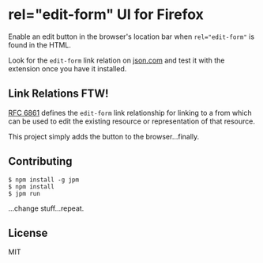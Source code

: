 # rel="edit-form" UI for Firefox
Enable an edit button in the browser's location bar when `rel="edit-form"`
is found in the HTML.

Look for the `edit-form` link relation on
[json.com](view-source:http://json.com/) and test it with the extension once
you have it installed.

## Link Relations FTW!

[RFC 6861](http://tools.ietf.org/html/rfc6861#section-3.2) defines the `edit-form` link
relationship for linking to a from which can be used to edit the existing resource or
representation of that resource.

This project simply adds the button to the browser...finally.

## Contributing

```
$ npm install -g jpm
$ npm install
$ jpm run
```
...change stuff...repeat.

## License

MIT
